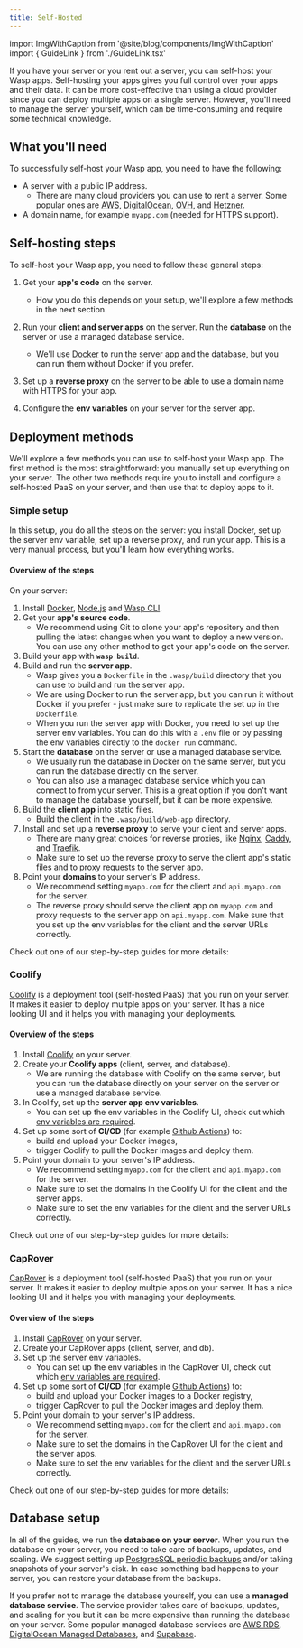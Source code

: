 ```yaml
---
title: Self-Hosted
---
```


import ImgWithCaption from '@site/blog/components/ImgWithCaption'
import { GuideLink } from './GuideLink.tsx'

If you have your server or you rent out a server, you can self-host your Wasp apps. Self-hosting your apps gives you full control over your apps and their data. It can be more cost-effective than using a cloud provider since you can deploy multiple apps on a single server. However, you'll need to manage the server yourself, which can be time-consuming and require some technical knowledge.

## What you'll need

To successfully self-host your Wasp app, you need to have the following:

- A server with a public IP address.
  - There are many cloud providers you can use to rent a server. Some popular ones are [AWS](https://aws.amazon.com/ec2/), [DigitalOcean](https://www.digitalocean.com/), [OVH](https://www.ovhcloud.com/en/vps/), and [Hetzner](https://www.hetzner.com/cloud/).
- A domain name, for example `myapp.com` (needed for HTTPS support).

## Self-hosting steps

To self-host your Wasp app, you need to follow these general steps:

1. Get your **app's code** on the server.

   - How you do this depends on your setup, we'll explore a few methods in the next section.

2. Run your **client and server apps** on the server. Run the **database** on the server or use a managed database service.

   - We'll use [Docker](https://docs.docker.com/engine/install/) to run the server app and the database, but you can run them without Docker if you prefer.

3. Set up a **reverse proxy** on the server to be able to use a domain name with HTTPS for your app.
4. Configure the **env variables** on your server for the server app.

<ImgWithCaption
  source="/img/deploying/self-hosting.png"
  alt="One of possible self-hosting setups"
  caption="One of possible self-hosting setups"
/>

## Deployment methods

We'll explore a few methods you can use to self-host your Wasp app. The first method is the most straightforward: you manually set up everything on your server. The other two methods require you to install and configure a self-hosted PaaS on your server, and then use that to deploy apps to it.

### Simple setup

In this setup, you do all the steps on the server: you install Docker, set up the server env variable, set up a reverse proxy, and run your app. This is a very manual process, but you'll learn how everything works.

#### Overview of the steps

On your server:

1. Install [Docker](https://docs.docker.com/engine/install/), [Node.js](https://github.com/nvm-sh/nvm) and [Wasp CLI](/introduction/quick-start.md#installation).
2. Get your **app's source code**.
   - We recommend using Git to clone your app's repository and then pulling the latest changes when you want to deploy a new version. You can use any other method to get your app's code on the server.
3. Build your app with **`wasp build`**.
4. Build and run the **server app**.
   - Wasp gives you a `Dockerfile` in the `.wasp/build` directory that you can use to build and run the server app.
   - We are using Docker to run the server app, but you can run it without Docker if you prefer - just make sure to replicate the set up in the `Dockerfile`.
   - When you run the server app with Docker, you need to set up the server env variables. You can do this with a `.env` file or by passing the env variables directly to the `docker run` command.
5. Start the **database** on the server or use a managed database service.
   - We usually run the database in Docker on the same server, but you can run the database directly on the server.
   - You can also use a managed database service which you can connect to from your server. This is a great option if you don't want to manage the database yourself, but it can be more expensive.
6. Build the **client app** into static files.
   - Build the client in the `.wasp/build/web-app` directory.
7. Install and set up a **reverse proxy** to serve your client and server apps.
   - There are many great choices for reverse proxies, like [Nginx](https://www.nginx.com/), [Caddy](https://caddyserver.com/), and [Traefik](https://traefik.io/).
   - Make sure to set up the reverse proxy to serve the client app's static files and to proxy requests to the server app.
8. Point your **domains** to your server's IP address.
   - We recommend setting `myapp.com` for the client and `api.myapp.com` for the server.
   - The reverse proxy should serve the client app on `myapp.com` and proxy requests to the server app on `api.myapp.com`. Make sure that you set up the env variables for the client and the server URLs correctly.

Check out one of our step-by-step guides for more details:

<GuideLink linkToGuide="https://gist.github.com/infomiho/80f3f50346566e39db56c5e57fefa1fe" title="Deploying Wasp with Docker on your server" description="Uses Ubuntu, Git, Caddy, Docker" />

### Coolify

[Coolify](https://coolify.io/) is a deployment tool (self-hosted PaaS) that you run on your server. It makes it easier to deploy multple apps on your server. It has a nice looking UI and it helps you with managing your deployments.

#### Overview of the steps

1. Install [Coolify](https://coolify.io/) on your server.
2. Create your **Coolify apps** (client, server, and database).
   - We are running the database with Coolify on the same server, but you can run the database directly on your server on the server or use a managed database service.
3. In Coolify, set up the **server app env variables**.
   - You can set up the env variables in the Coolify UI, check out which [env variables are required](../env-vars.md).
4. Set up some sort of **CI/CD** (for example [Github Actions](https://github.com/features/actions)) to:
   - build and upload your Docker images,
   - trigger Coolify to pull the Docker images and deploy them.
5. Point your domain to your server's IP address.
   - We recommend setting `myapp.com` for the client and `api.myapp.com` for the server.
   - Make sure to set the domains in the Coolify UI for the client and the server apps.
   - Make sure to set the env variables for the client and the server URLs correctly.

Check out one of our step-by-step guides for more details:

<GuideLink linkToGuide="https://gist.github.com/infomiho/ad6fade7396498ae32a931ca563a4524" title="Deploying Wasp with Coolify on your server" description="Uses Coolify, Github Actions, Github Container Registry" />

### CapRover

[CapRover](https://caprover.com/) is a deployment tool (self-hosted PaaS) that you run on your server. It makes it easier to deploy multple apps on your server. It has a nice looking UI and it helps you with managing your deployments.

#### Overview of the steps

1. Install [CapRover](https://caprover.com/) on your server.
2. Create your CapRover apps (client, server, and db).
3. Set up the server env variables.
   - You can set up the env variables in the CapRover UI, check out which [env variables are required](../env-vars.md).
4. Set up some sort of **CI/CD** (for example [Github Actions](https://github.com/features/actions)) to:
   - build and upload your Docker images to a Docker registry,
   - trigger CapRover to pull the Docker images and deploy them.
5. Point your domain to your server's IP address.
   - We recommend setting `myapp.com` for the client and `api.myapp.com` for the server.
   - Make sure to set the domains in the CapRover UI for the client and the server apps.
   - Make sure to set the env variables for the client and the server URLs correctly.

Check out one of our step-by-step guides for more details:

<GuideLink linkToGuide="https://gist.github.com/infomiho/a853e2f92aff6d52e9120b8974887464" title="Deploying Wasp with Caprover on your server" description="Uses Caprover, Github Actions, Github Container Registry" />

## Database setup

<!-- TOPIC: database -->

In all of the guides, we run the **database on your server**. When you run the database on your server, you need to take care of backups, updates, and scaling. We suggest setting up [PostgresSQL periodic backups](https://tembo.io/docs/getting-started/postgres_guides/how-to-backup-and-restore-a-postgres-database) and/or taking snapshots of your server's disk. In case something bad happens to your server, you can restore your database from the backups.

If you prefer not to manage the database yourself, you can use a **managed database service**. The service provider takes care of backups, updates, and scaling for you but it can be more expensive than running the database on your server. Some popular managed database services are [AWS RDS](https://aws.amazon.com/rds/), [DigitalOcean Managed Databases](https://www.digitalocean.com/products/managed-databases/), and [Supabase](https://supabase.io/).
